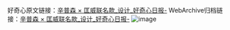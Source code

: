 好奇心原文链接：[辛普森 × 匡威联名款_设计_好奇心日报-](https://www.qdaily.com/articles/2252.html)
WebArchive归档链接：[辛普森 × 匡威联名款_设计_好奇心日报-](http://web.archive.org/web/20190623150937/https://www.qdaily.com/articles/2252.html)
![image](http://ww3.sinaimg.cn/large/007d5XDpgy1g3vbyjdl38j30u02zl49t)